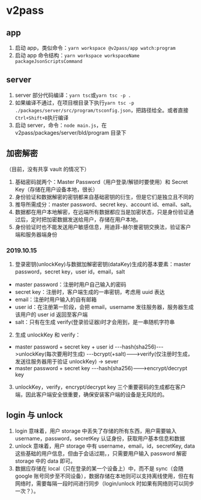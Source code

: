 # v2pass

## app

1. 启动 app，类似命令：`yarn workspace @v2pass/app watch:program`
2. 启动 app 命令结构：`yarn workspace workspaceName packageJsonScriptsCommand`

## server

1. server 部分代码编译：`yarn tsc`或`yarn tsc -p .`
2. 如果编译不通过，在项目根目录下执行`yarn tsc -p ./packages/server/src/program/tsconfig.json`，把路径给全。或者直接`Ctrl+Shift+B`执行编译
3. 启动 server，命令：`node main.js`，在 v2pass/packages/server/bld/program 目录下

## 加密解密

（目前，没有共享 vault 的情况下）

1. 基础密码就两个：Master Password（用户登录/解锁时要使用）和 Secret Key（存储在用户设备本地，很长）
2. 身份验证和数据解密的密钥都来自基础密钥的衍生，但是它们是独立且不同的
3. 推导所需成分：master password、secret key、account id、email、salt。
4. 数据都在用户本地解密，在远端所有数据都应当是加密状态，只是身份验证通过后，定时把加密数据发送给用户，存储在用户本地。
5. 身份验证时也不能发送用户敏感信息，用迪菲-赫尔曼密钥交换法，验证客户端和服务器端身份

### 2019.10.15

1. 登录密钥(unlockKey)与数据加解密密钥(dataKey)生成的基本要素：master password，secret key，user id，email，salt

- master password：注册时用户自己输入的密码
- secret key：注册时，客户端生成的一串密钥，考虑用 uuid 表达
- email：注册时用户输入的自有邮箱
- user id：在注册第一阶段，会把 email，username 发往服务器，服务器生成该用户的 user id 返回至客户端
- salt：只有在生成 verify(登录验证器)时才会用到，是一串随机字符串

2. 生成 unlockKey 和 verify：

- master password + secret key + user id ---hash(sha256)--->unlockKey(每次要用时生成) ---bcrypt(+salt)--->verify(仅注册时生成，发送往服务器用于验证 unlockKey) -> sever
- master password + secret key ---hash(sha256)--->encrypt/decrypt key

3. unlockKey，verify，encrypt/decrypt key 三个重要密码的生成都在客户端，因此客户端安全很重要，确保安装客户端的设备是无风险的。

## login 与 unlock

1. login 意味着，用户 storage 中丢失了存储的所有东西，用户需要输入 username，password，secretKey 认证身份，获取用户基本信息和数据
2. unlock 意味着，用户 storage 中有 username，email，id，secretKey, data 这些基础的用户信息，但由于会话过期，，只需要用户输入 password 解密 storage 中的 data 即可。
3. 数据应存储在 local（只在登录的某一个设备上）中，而不是 sync（会随 google 账号同步至不同设备），数据存储在本地则可以支持离线使用，但在有网络时，需要每隔一段时间进行同步（login/unlock 时如果有网络则可以同步一次？）。
